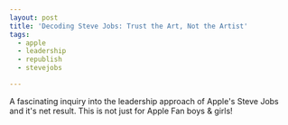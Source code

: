 ```yaml
---
layout: post
title: 'Decoding Steve Jobs: Trust the Art, Not the Artist'
tags:
  - apple
  - leadership
  - republish
  - stevejobs

---
```


A fascinating inquiry into the leadership approach of Apple&#039;s Steve Jobs and it&#039;s net result.  This is not just for Apple Fan boys &amp; girls!
